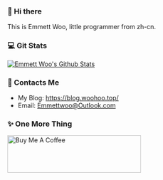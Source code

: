 ### 👋 Hi there

This is Emmett Woo, little programmer from zh-cn.

### 💻 Git Stats

[![Emmett Woo's Github Stats](https://github-readme-stats.vercel.app/api?username=emmettwoo&count_private=true&show_icons=true&theme=nord)](https://github.com/anuraghazra/github-readme-stats)

### 💬 Contacts Me

- My Blog: https://blog.woohoo.top/
- Email: Emmettwoo@Outlook.com

### ✨ One More Thing

<a href="https://www.buymeacoffee.com/emmettwoo" target="_blank"><img src="https://cdn.buymeacoffee.com/buttons/v2/default-yellow.png" width="300px" height="84px" alt="Buy Me A Coffee"></a>

<!--
**Emmettwoo/emmettwoo** is a ✨ _special_ ✨ repository because its `README.md` (this file) appears on your GitHub profile.

Here are some ideas to get you started:

- 🔭 I’m currently working on ...
- 🌱 I’m currently learning ...
- 👯 I’m looking to collaborate on ...
- 🤔 I’m looking for help with ...
- 💬 Ask me about ...
- 📫 How to reach me: ...
- 😄 Pronouns: ...
- ⚡ Fun fact: ...
-->
